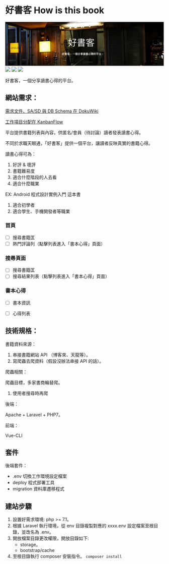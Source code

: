 # 好書客 How is this book

![](https://github.com/WadeHuang1993/HowIsThisBook/blob/master/public/images/readme_banner.png)
![](https://img.shields.io/github/last-commit/WadeHuang1993/HowIsThisBook.svg)
![](https://img.shields.io/travis/php-v/symfony/symfony.svg)
![](https://img.shields.io/badge/Laravel-5.6-f4645f.svg)

好書客，一個分享讀書心得的平台。

## 網站需求：

[需求文件、SA/SD 與 DB Schema 在 DokuWiki](http://www.utools.info/code_wiki/doku.php?id=howisthisbook)

[工作項目分配在 KanbanFlow](https://kanbanflow.com/board/MoDo3Cqr)

平台提供書籍列表與內容，供匿名/會員（待討論）讀者發表讀書心得。

不同於求職天眼通，「好書客」提供一個平台，讓讀者反映真實的書籍心得。

讀書心得可為：
1. 好評 & 壞評
2. 書籍難易度
3. 適合什麼階段的人去看
4. 適合什麼職業

EX: Android 程式設計實例入門 這本書
1. 適合初學者
2. 適合學生、手機開發者等職業

### 首頁
- [ ] 搜尋書籍匡
- [ ] 熱門評論列（點擊列表進入「書本心得」頁面）

### 搜尋頁面
- [ ] 搜尋書籍匡
- [ ] 搜尋結果列表（點擊列表進入「書本心得」頁面）

### 書本心得
- [ ] 書本資訊
- [ ] 心得列表


## 技術規格：

書籍資料來源：
1. 串接書籍網站 API （博客來、天龍等）。
2. 寫爬蟲去爬資料（假設沒辦法串接 API 的話）。

爬蟲相關：

爬蟲目標，多家書商輪替爬。
1. 使用者搜尋時再爬

後端：

Apache + Laravel + PHP7。

前端：

Vue-CLI

## 套件

後端套件：
  * .env 切換工作環境設定檔案
  * deploy 程式部署工具
  * migration 資料庫遷移程式

## 建站步驟
  1. 設置好需求環境: php >= 7.1。
  2. 根據 Laravel 執行環境，從 env 目錄複製對應的 xxxx.env 設定檔案至根目錄，並改名為 .env。
  3. 開放檔案目錄更改權限，開放目錄如下:
     * storage。
     * bootstrap/cache
  4. 至根目錄執行 composer 安裝指令。 `composer install`
